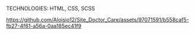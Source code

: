 TECHNOLOGIES: HTML, CSS, SCSS



https://github.com/Aloisio12/Site_Doctor_Care/assets/97071591/b558caf5-fb27-4f61-a56a-0aa185ec41f9

